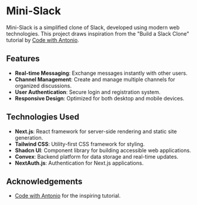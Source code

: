 # Mini-Slack

Mini-Slack is a simplified clone of Slack, developed using modern web technologies. This project draws inspiration from the "Build a Slack Clone" tutorial by [Code with Antonio](https://www.youtube.com/@codewithantonio).

## Features

- **Real-time Messaging**: Exchange messages instantly with other users.
- **Channel Management**: Create and manage multiple channels for organized discussions.
- **User Authentication**: Secure login and registration system.
- **Responsive Design**: Optimized for both desktop and mobile devices.

## Technologies Used

- **Next.js**: React framework for server-side rendering and static site generation.
- **Tailwind CSS**: Utility-first CSS framework for styling.
- **Shadcn UI**: Component library for building accessible web applications.
- **Convex**: Backend platform for data storage and real-time updates.
- **NextAuth.js**: Authentication for Next.js applications.

## Acknowledgements

- [Code with Antonio](https://www.codewithantonio.com/projects/slack-clone) for the inspiring tutorial.

